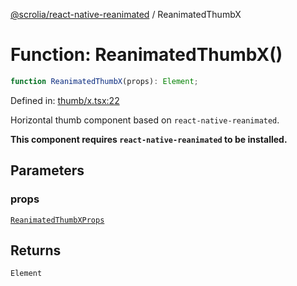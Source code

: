 [@scrolia/react-native-reanimated](../README.md) / ReanimatedThumbX

# Function: ReanimatedThumbX()

```ts
function ReanimatedThumbX(props): Element;
```

Defined in: [thumb/x.tsx:22](https://github.com/scrolia/react-native/blob/107e0a978a4d75b58537d45c6e53de02c37b518c/packages/react-native-reanimated/src/thumb/x.tsx#L22)

Horizontal thumb component based on `react-native-reanimated`.

**This component requires `react-native-reanimated` to be installed.**

## Parameters

### props

[`ReanimatedThumbXProps`](../type-aliases/ReanimatedThumbXProps.md)

## Returns

`Element`
